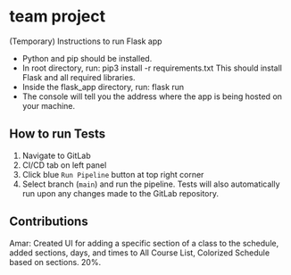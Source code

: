 # team project

(Temporary) Instructions to run Flask app

- Python and pip should be installed.
- In root directory, run:
pip3 install -r requirements.txt
This should install Flask and all required libraries.
- Inside the flask_app directory, run:
flask run 
- The console will tell you the address where the app is being hosted on your machine.


## How to run Tests
1. Navigate to GitLab
2. CI/CD tab on left panel
3. Click blue `Run Pipeline` button at top right corner
4. Select branch (`main`) and run the pipeline. Tests will also automatically run upon any changes made to the GitLab repository. 

## Contributions
Amar: Created UI for adding a specific section of a class to the schedule, 
    added sections, days, and times to All Course List, Colorized Schedule based
    on sections. 20%.